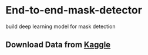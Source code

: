 # End-to-end-mask-detector
build deep learning model for mask detection 

## Download Data from [Kaggle](https://www.kaggle.com/andrewmvd/face-mask-detection)
